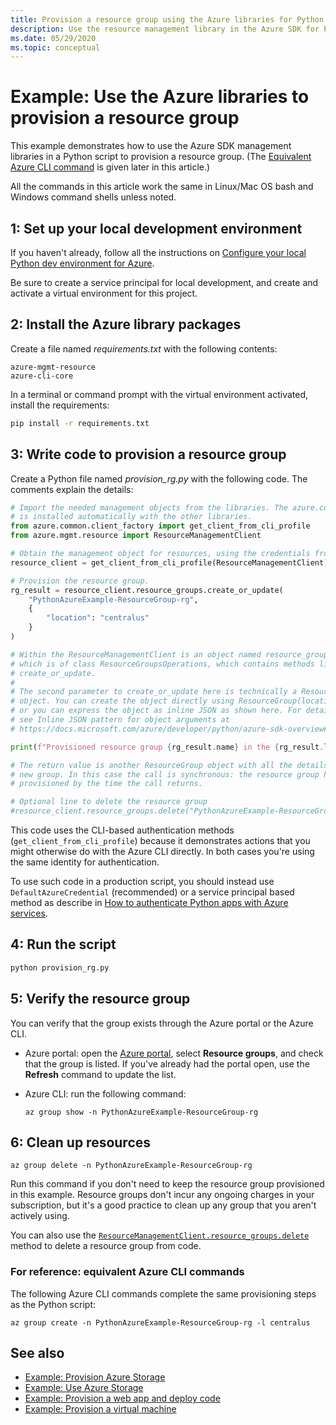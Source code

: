```yaml
---
title: Provision a resource group using the Azure libraries for Python
description: Use the resource management library in the Azure SDK for Python to create a resource group from Python code.
ms.date: 05/29/2020
ms.topic: conceptual
---
```


# Example: Use the Azure libraries to provision a resource group

This example demonstrates how to use the Azure SDK management libraries in a Python script to provision a resource group. (The [Equivalent Azure CLI command](#for-reference-equivalent-azure-cli-commands) is given later in this article.)

All the commands in this article work the same in Linux/Mac OS bash and Windows command shells unless noted.

## 1: Set up your local development environment

If you haven't already, follow all the instructions on [Configure your local Python dev environment for Azure](configure-local-development-environment.md).

Be sure to create a service principal for local development, and create and activate a virtual environment for this project.

## 2: Install the Azure library packages

Create a file named *requirements.txt* with the following contents:

```text
azure-mgmt-resource
azure-cli-core
```

In a terminal or command prompt with the virtual environment activated, install the requirements:

```cmd
pip install -r requirements.txt
```

## 3: Write code to provision a resource group

Create a Python file named *provision_rg.py* with the following code. The comments explain the details:

```python
# Import the needed management objects from the libraries. The azure.common library
# is installed automatically with the other libraries.
from azure.common.client_factory import get_client_from_cli_profile
from azure.mgmt.resource import ResourceManagementClient

# Obtain the management object for resources, using the credentials from the CLI login.
resource_client = get_client_from_cli_profile(ResourceManagementClient)

# Provision the resource group.
rg_result = resource_client.resource_groups.create_or_update(
    "PythonAzureExample-ResourceGroup-rg",
    {
        "location": "centralus"
    }
)

# Within the ResourceManagementClient is an object named resource_groups,
# which is of class ResourceGroupsOperations, which contains methods like
# create_or_update.
#
# The second parameter to create_or_update here is technically a ResourceGroup
# object. You can create the object directly using ResourceGroup(location=LOCATION)
# or you can express the object as inline JSON as shown here. For details,
# see Inline JSON pattern for object arguments at
# https://docs.microsoft.com/azure/developer/python/azure-sdk-overview#inline-json-pattern-for-object-arguments.

print(f"Provisioned resource group {rg_result.name} in the {rg_result.location} region")

# The return value is another ResourceGroup object with all the details of the
# new group. In this case the call is synchronous: the resource group has been
# provisioned by the time the call returns.

# Optional line to delete the resource group
#resource_client.resource_groups.delete("PythonAzureExample-ResourceGroup-rg")
```

This code uses the CLI-based authentication methods (`get_client_from_cli_profile`) because it demonstrates actions that you might otherwise do with the Azure CLI directly. In both cases you're using the same identity for authentication.

To use such code in a production script, you should instead use `DefaultAzureCredential` (recommended) or a service principal based method as describe in [How to authenticate Python apps with Azure services](azure-sdk-authenticate.md).

## 4: Run the script

```bash
python provision_rg.py
```

## 5: Verify the resource group

You can verify that the group exists through the Azure portal or the Azure CLI.

- Azure portal: open the [Azure portal](https://portal.azure.com), select **Resource groups**, and check that the group is listed. If you've already had the portal open, use the **Refresh** command to update the list.

- Azure CLI: run the following command:

    ```azurecli
    az group show -n PythonAzureExample-ResourceGroup-rg
    ```

## 6: Clean up resources

```azurecli
az group delete -n PythonAzureExample-ResourceGroup-rg
```

Run this command if you don't need to keep the resource group provisioned in this example. Resource groups don't incur any ongoing charges in your subscription, but it's a good practice to clean up any group that you aren't actively using.

You can also use the [`ResourceManagementClient.resource_groups.delete`](/python/api/azure-mgmt-resource/azure.mgmt.resource.resources.v2019_10_01.operations.resourcegroupsoperations?view=azure-python#delete-resource-group-name--custom-headers-none--raw-false--polling-true----operation-config-) method to delete a resource group from code.

### For reference: equivalent Azure CLI commands

The following Azure CLI commands complete the same provisioning steps as the Python script:

```azurecli
az group create -n PythonAzureExample-ResourceGroup-rg -l centralus
```

## See also

- [Example: Provision Azure Storage](azure-sdk-example-storage.md)
- [Example: Use Azure Storage](azure-sdk-example-storage-use.md)
- [Example: Provision a web app and deploy code](azure-sdk-example-web-app.md)
- [Example: Provision a virtual machine](azure-sdk-example-virtual-machines.md)
